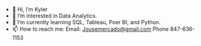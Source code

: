 - 👋 Hi, I’m Kyler
- 👀 I’m interested in Data Analytics.
- 🌱 I’m currently learning SQL, Tableau, Poer BI, and Python.
- 📫 How to reach me:
   Email: Jousemercado@gmail.com
   Phone 847-636-1153
<!---
KylerMercado96/KylerMercado96 is a ✨ special ✨ repository because its `README.md` (this file) appears on your GitHub profile.
You can click the Preview link to take a look at your changes.
--->
